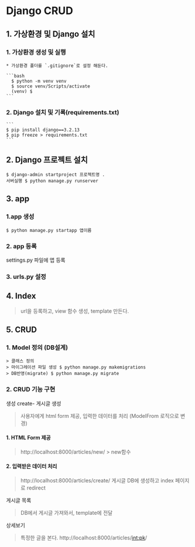 # Django CRUD

## 1. 가상환경 및 Django 설치

   ### 1. 가상환경 생성 및 실행
    * 가상환경 폴더를 `.gitignore`로 설정 해둔다.

    ```bash
      $ python -m venv venv
      $ source venv/Scripts/activate
      (venv) $
    ```

 
  ### 2. Django 설치 및 기록(requirements.txt)
    ```
    $ pip install django==3.2.13
    $ pip freeze > requirements.txt
    ```

## 2. Django 프로젝트 설치
  ```
  $ django-admin startproject 프로젝트명 .
  서버실행 $ python manage.py runserver
  ```

## 3. app
  ### 1.app 생성
```
$ python manage.py startapp 앱이름

```
  ### 2. app 등록
  settings.py 파일에 앱 등록

  ### 3. urls.py 설정

## 4. Index
 > url을 등록하고, view 함수 생성, template 만든다.

## 5. CRUD
  ### 1. Model 정의 (DB설계)
    > 클래스 정의
    > 마이그레이션 파일 생성 $ python manage.py makemigrations
    > DB반영(migrate) $ python manage.py migrate

  ### 2. CRUD 기능 구현
   생성 create- 게시글 생성
   > 사용자에게 html form 제공, 입력한 데이터를 처리 (ModelFrom 로직으로 변경)
  #### 1. HTML Form 제공
  > http://localhost:8000/articles/new/ > new함수

  #### 2. 입력받은 데이터 처리
  > http://localhost:8000/articles/create/
  > 게시글 DB에 생성하고 index 페이지로 redirect
  
  게시글 목록 
  > DB에서 게시글 가져와서, template에 전달

  상세보기
  > 특정한 글을 본다.
  > http://localhost:8000/articles/<int:pk>/
  
  